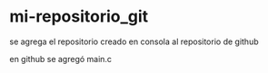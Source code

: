 # mi-repositorio_git
se agrega el repositorio creado en consola al repositorio de github

en github se agregó main.c
